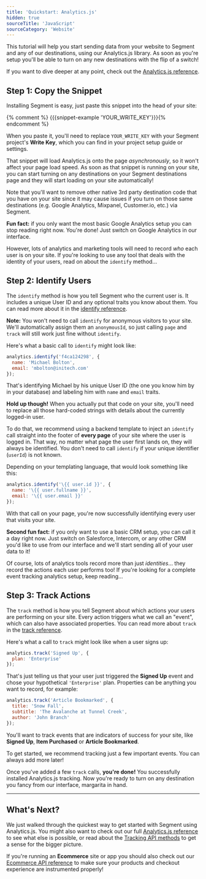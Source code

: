 ```yaml
---
title: 'Quickstart: Analytics.js'
hidden: true
sourceTitle: 'JavaScript'
sourceCategory: 'Website'
---
```



This tutorial will help you start sending data from your website to Segment and any of our destinations, using our Analytics.js library. As soon as you're setup you'll be able to turn on any new destinations with the flip of a switch!

If you want to dive deeper at any point, check out the [Analytics.js reference](/docs/connections/sources/catalog/libraries/website/analytics.js).


## Step 1: Copy the Snippet

Installing Segment is easy, just paste this snippet into the head of your site:

{% comment %} {{{snippet-example 'YOUR_WRITE_KEY'}}}{% endcomment %}

When you paste it, you'll need to replace `YOUR_WRITE_KEY` with your Segment project's **Write Key**, which you can find in your project setup guide or settings.

That snippet will load Analytics.js onto the page _asynchronously_, so it won't affect your page load speed. As soon as that snippet is running on your site, you can start turning on any destinations on your Segment destinations page and they will start loading on your site automatically!

Note that you'll want to remove other native 3rd party destination code that you have on your site since it may cause issues if you turn on those same destinations (e.g. Google Analytics, Mixpanel, Customer.io, etc.) via Segment.

**Fun fact:** if you only want the most basic Google Analytics setup you can stop reading right now. You're done! Just switch on Google Analytics in our interface.

However, lots of analytics and marketing tools will need to record _who_ each user is on your site. If you're looking to use any tool that deals with the identity of your users, read on about the `identify` method...


## Step 2: Identify Users

The `identify` method is how you tell Segment who the current user is. It includes a unique User ID and any optional traits you know about them. You can read more about it in the [identify reference](/docs/connections/sources/catalog/libraries/website/analytics.js#identify).

**Note:** You won't need to call `identify` for anonymous visitors to your site. We'll automatically assign them an `anonymousId`, so just calling `page` and `track` will still work just fine without `identify`.

Here's what a basic call to `identify` might look like:

```js
analytics.identify('f4ca124298', {
  name: 'Michael Bolton',
  email: 'mbolton@initech.com'
});
```

That's identifying Michael by his unique User ID (the one you know him by in your database) and labeling him with `name` and `email` traits.

**Hold up though!** When you actually put that code on your site, you'll need to replace all those hard-coded strings with details about the currently logged-in user.

To do that, we recommend using a backend template to inject an `identify` call straight into the footer of **every page** of your site where the user is logged in. That way, no matter what page the user first lands on, they will always be identified. You don't need to call `identify` if your unique identifier (`userId`) is not known.

Depending on your templating language, that would look something like this:

```js
analytics.identify('\{{ user.id }}', {
  name: '\{{ user.fullname }}',
  email: '\{{ user.email }}'
});
```

With that call on your page, you're now successfully identifying every user that visits your site.

**Second fun fact:** if you only want to use a basic CRM setup, you can call it a day right now. Just switch on Salesforce, Intercom, or any other CRM you'd like to use from our interface and we'll start sending all of your user data to it!

Of course, lots of analytics tools record more than just _identities_... they record the actions each user performs too! If you're looking for a complete event tracking analytics setup, keep reading...


## Step 3: Track Actions

The `track` method is how you tell Segment about which actions your users are performing on your site. Every action triggers what we call an "event", which can also have associated properties. You can read more about `track` in the [track reference](/docs/connections/sources/catalog/libraries/website/analytics.js#track).

Here's what a call to `track` might look like when a user signs up:

```js
analytics.track('Signed Up', {
  plan: 'Enterprise'
});
```

That's just telling us that your user just triggered the **Signed Up** event and chose your hypothetical `'Enterprise'` plan. Properties can be anything you want to record, for example:

```js
analytics.track('Article Bookmarked', {
  title: 'Snow Fall',
  subtitle: 'The Avalanche at Tunnel Creek',
  author: 'John Branch'
});
```

You'll want to track events that are indicators of success for your site, like **Signed Up**, **Item Purchased** or **Article Bookmarked**.

To get started, we recommend tracking just a few important events. You can always add more later!

Once you've added a few `track` calls, **you're done!** You successfully installed Analytics.js tracking. Now you're ready to turn on any destination you fancy from our interface, margarita in hand.


---


## What's Next?

We just walked through the quickest way to get started with Segment using Analytics.js. You might also want to check out our full [Analytics.js reference](/docs/connections/sources/catalog/libraries/website/analytics.js) to see what else is possible, or read about the [Tracking API methods](/docs/connections/sources/catalog/libraries/server/http) to get a sense for the bigger picture.

If you're running an **Ecommerce** site or app you should also check out our [Ecommerce API reference](/docs/connections/spec/ecommerce/v2/) to make sure your products and checkout experience are instrumented properly!
